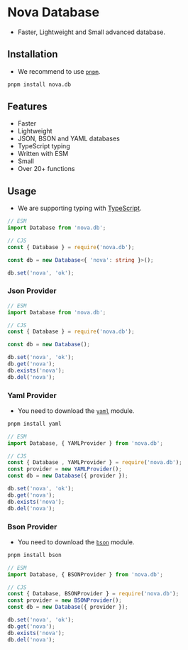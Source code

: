 # Nova Database

- Faster, Lightweight and Small advanced database.

## Installation

- We recommend to use [`pnpm`](https://npmjs.com/pnpm).

```bash
pnpm install nova.db
```

## Features

- Faster
- Lightweight
- JSON, BSON and YAML databases
- TypeScript typing
- Written with ESM
- Small
- Over 20+ functions

## Usage

- We are supporting typing with [TypeScript](https://typescriptlang.org).

```ts
// ESM
import Database from 'nova.db';

// CJS
const { Database } = require('nova.db');

const db = new Database<{ 'nova': string }>();

db.set('nova', 'ok');
```

### Json Provider

```js
// ESM
import Database from 'nova.db';

// CJS
const { Database } = require('nova.db');

const db = new Database();

db.set('nova', 'ok');
db.get('nova');
db.exists('nova');
db.del('nova');
```

### Yaml Provider

- You need to download the [`yaml`](https://npmjs.com/yaml) module.

```bash
pnpm install yaml
```

```js
// ESM
import Database, { YAMLProvider } from 'nova.db';

// CJS
const { Database , YAMLProvider } = require('nova.db');
const provider = new YAMLProvider();
const db = new Database({ provider });

db.set('nova', 'ok');
db.get('nova');
db.exists('nova');
db.del('nova');
```

### Bson Provider

- You need to download the [`bson`](https://npmjs.com/bson) module.

```bash
pnpm install bson
```

```js
// ESM
import Database, { BSONProvider } from 'nova.db';

// CJS
const { Database, BSONProvider } = require('nova.db');
const provider = new BSONProvider();
const db = new Database({ provider });

db.set('nova', 'ok');
db.get('nova');
db.exists('nova');
db.del('nova');
```
